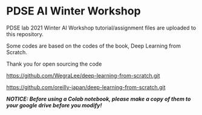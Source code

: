 # PDSE AI Winter Workshop

PDSE lab 2021 Winter AI Workshop tutorial/assignment files are uploaded to this repository.


Some codes are based on the codes of the book, Deep Learning from Scratch. 


Thank you for open sourcing the code


https://github.com/WegraLee/deep-learning-from-scratch.git


https://github.com/oreilly-japan/deep-learning-from-scratch.git

***NOTICE: Before using a Colab notebook, please make a copy of them to your google drive before you modify!***


